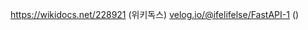 https://wikidocs.net/228921
(위키독스)
[velog.io/@ifelifelse/FastAPI-1](https://velog.io/@ifelifelse/FastAPI-1)
()